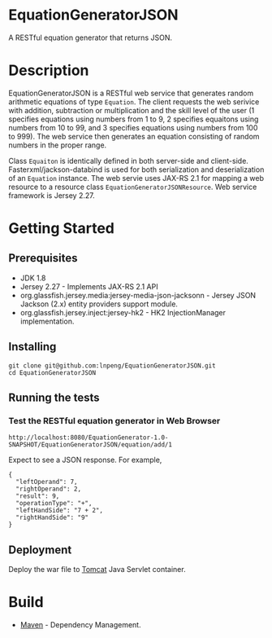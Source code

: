 # EquationGeneratorJSON
A RESTful equation generator that returns JSON.

# Description
EquationGeneratorJSON is a RESTful web service that generates random arithmetic equations of type `Equation`. The client requests the web serivice with addition, subtraction or multiplication and the skill level of the user (1 specifies equations using numbers from 1 to 9, 2 specifies equaitons using numbers from 10 to 99, and 3 specifies equations using numbers from 100 to 999). The web service then generates an equation consisting of random numbers in the proper range. 

Class `Equaiton` is identically defined in both server-side and client-side. Fasterxml/jackson-databind is used for both serialization and deserialization of an `Equation` instance. The web servie uses JAX-RS 2.1 for mapping a web resource to a resource class `EquationGeneratorJSONResource`. Web service framework is Jersey 2.27.

# Getting Started
## Prerequisites
- JDK 1.8
- Jersey 2.27 - Implements JAX-RS 2.1 API 
- org.glassfish.jersey.media:jersey-media-json-jacksonn - Jersey JSON Jackson (2.x) entity providers support module.
- org.glassfish.jersey.inject:jersey-hk2 - HK2 InjectionManager implementation.
## Installing
```
git clone git@github.com:lnpeng/EquationGeneratorJSON.git
cd EquationGeneratorJSON
```
## Running the tests
### Test the RESTful equation generator in Web Browser
```
http://localhost:8080/EquationGenerator-1.0-SNAPSHOT/EquationGeneratorJSON/equation/add/1
```
Expect to see a JSON response. For example,
```
{
  "leftOperand": 7,
  "rightOperand": 2,
  "result": 9,
  "operationType": "+",
  "leftHandSide": "7 + 2",
  "rightHandSide": "9"
}
```

## Deployment
Deploy the war file to [Tomcat](http://tomcat.apache.org/) Java Servlet container.

# Build
- [Maven](https:maven.apache.org) - Dependency Management.
